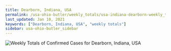 ```yaml
---
title: Dearborn, Indiana, USA
permalink: /usa-ohio-butler/weekly_totals/usa-indiana-dearborn-weekly_totals.html
last_updated: Jan 10, 2021
keywords: ["Dearborn, Indiana, USA", "weekly totals"]
sidebar: usa-ohio-butler_sidebar
---
```


![Weekly Totals of Confirmed Cases for Dearborn, Indiana, USA](/covid_tracker/images/graphs/usa-indiana-dearborn-weekly_totals_graph.png)

